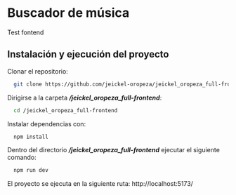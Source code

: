 # Buscador de música

Test fontend


## Instalación y ejecución del proyecto

Clonar el repositorio:
```bash
  git clone https://github.com/jeickel-oropeza/jeickel_oropeza_full-frontend.git
```

Dirigirse a la carpeta ***/jeickel_oropeza_full-frontend***:
```bash
  cd /jeickel_oropeza_full-frontend
```

Instalar dependencias con:
```bash
  npm install
```

Dentro del directorio ***/jeickel_oropeza_full-frontend*** ejecutar el siguiente comando:
```bash
  npm run dev
```

El proyecto se ejecuta en la siguiente ruta: http://localhost:5173/

